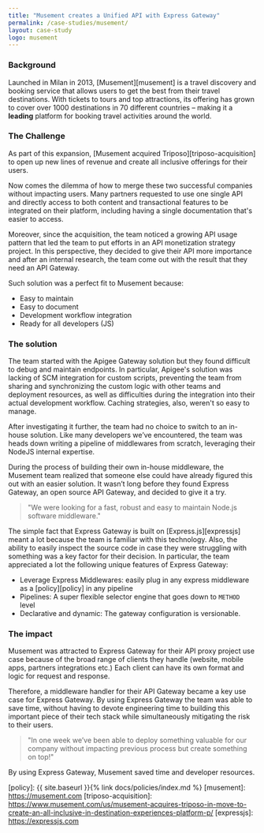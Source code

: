 ```yaml
---
title: "Musement creates a Unified API with Express Gateway"
permalink: /case-studies/musement/
layout: case-study
logo: musement
---
```


### Background

Launched in Milan in 2013, [Musement][musement] is a travel discovery and booking service that allows users to get the best from their travel destinations. With tickets to tours and top attractions, its offering has grown to cover over 1000 destinations in 70 different countries – making it a **leading** platform for booking travel activities around the world.

### The Challenge

As part of this expansion, [Musement acquired Triposo][triposo-acquisition] to open up new lines of revenue and create all inclusive offerings for their users.

Now comes the dilemma of how to merge these two successful companies without impacting users. Many partners requested to use one single API and directly access to both content and transactional features to be integrated on their platform,
including having a single documentation that's easier to access.

Moreover, since the acquisition, the team noticed a growing API usage pattern that led the team to put efforts in an API monetization strategy project. In this perspective, they decided to give their API more importance and after an internal research, the team come out with the result that they need an API Gateway.

Such solution was a perfect fit to Musement because:

- Easy to maintain
- Easy to document
- Development workflow integration
- Ready for all developers (JS)

### The solution

The team started with the Apigee Gateway solution but they found difficult to debug and maintain endpoints. In particular, Apigee's solution was lacking of SCM integration for custom scripts, preventing the team from sharing and synchronizing the custom logic with other teams and deployment resources, as well as difficulties during the integration into their actual development workflow. Caching strategies, also, weren't so easy to manage.

After investigating it further, the team had no choice to switch to an in-house solution. Like many developers we’ve encountered, the team was heads down writing a pipeline of middlewares from scratch, leveraging their NodeJS internal
expertise.

During the process of building their own in-house middleware, the Musement team realized that someone else could have already figured this out with an easier solution. It wasn’t long before they found Express Gateway, an open source API Gateway, and decided to give it a try.

> "We were looking for a fast, robust and easy to maintain Node.js software middleware."

The simple fact that Express Gateway is built on [Express.js][expressjs] meant a lot because the team is familiar with this technology. Also, the ability to easily inspect the source code in case they were struggling with something was a key
factor for their decision. In particular, the team appreciated a lot the following unique features of Express Gateway:

- Leverage Express Middlewares: easily plug in any express middleware as a [policy][policy] in any pipeline
- Pipelines: A super flexible selector engine that goes down to `METHOD` level
- Declarative and dynamic: The gateway configuration is versionable.

### The impact

Musement was attracted to Express Gateway for their API proxy project use case because of the broad range of clients they handle (website, mobile apps, partners integrations etc.)  Each client can have its own format and logic for request and response.

Therefore, a middleware handler for their API Gateway became a key use case for Express Gateway. By using Express Gateway the team was able to save time, without having  to devote engineering time to building this important piece of their tech stack while simultaneously mitigating the risk to their users.

> "In one week we’ve been able to deploy something valuable for our company without impacting previous process but create something on top!"

By using Express Gateway, Musement saved time and developer resources.

[policy]: {{ site.baseurl }}{% link docs/policies/index.md %}
[musement]: https://musement.com
[triposo-acquisition]: https://www.musement.com/us/musement-acquires-triposo-in-move-to-create-an-all-inclusive-in-destination-experiences-platform-p/
[expressjs]: https://expressjs.com
